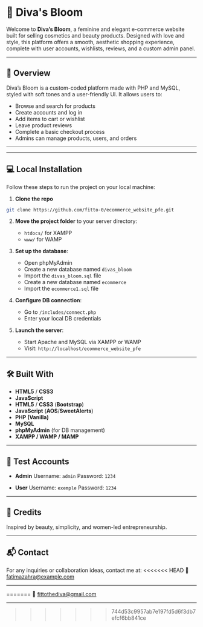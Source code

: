 
# 🌸 Diva's Bloom

Welcome to **Diva’s Bloom**, a feminine and elegant e-commerce website built for selling cosmetics and beauty products. Designed with love and style, this platform offers a smooth, aesthetic shopping experience, complete with user accounts, wishlists, reviews, and a custom admin panel.

---

## 🧁 Overview

Diva’s Bloom is a custom-coded platform made with PHP and MySQL, styled with soft tones and a user-friendly UI. It allows users to:
- Browse and search for products
- Create accounts and log in
- Add items to cart or wishlist
- Leave product reviews
- Complete a basic checkout process
- Admins can manage products, users, and orders

---



---

## 💻 Local Installation

Follow these steps to run the project on your local machine:

1. **Clone the repo**
```bash
git clone https://github.com/fitto-0/ecommerce_website_pfe.git
````

2. **Move the project folder** to your server directory:

   * `htdocs/` for XAMPP
   * `www/` for WAMP

3. **Set up the database**:

   * Open phpMyAdmin
   * Create a new database named `divas_bloom`
   * Import the `divas_bloom.sql` file
   * Create a new database named `ecommerce`
   * Import the `ecommerce1.sql` file

4. **Configure DB connection**:

   * Go to `/includes/connect.php`
   * Enter your local DB credentials

5. **Launch the server**:

   * Start Apache and MySQL via XAMPP or WAMP
   * Visit: `http://localhost/ecommerce_website_pfe`

---

## 🛠️ Built With

* **HTML5** / **CSS3**
* **JavaScript**
* **HTML5** / **CSS3** (**Bootstrap**)
* **JavaScript** (**AOS**/**SweetAlerts**)
* **PHP (Vanilla)**
* **MySQL**
* **phpMyAdmin** (for DB management)
* **XAMPP / WAMP / MAMP**

---

## 🔐 Test Accounts

* **Admin**
  Username: `admin`
  Password: `1234`

* **User**
  Username: `exemple`
  Password: `1234`

---

## 💖 Credits

Inspired by beauty, simplicity, and women-led entrepreneurship.

---

## 📬 Contact

For any inquiries or collaboration ideas, contact me at:
<<<<<<< HEAD
📧 [fatimazahra@example.com](mailto:fittothediva@gmail.com)


---
=======
📧 [fittothediva@gmail.com](mailto:fittothediva@gmail.com)


---

>>>>>>> 744d53c9957ab7e197fd5d6f3db7efcf6bb841ce
